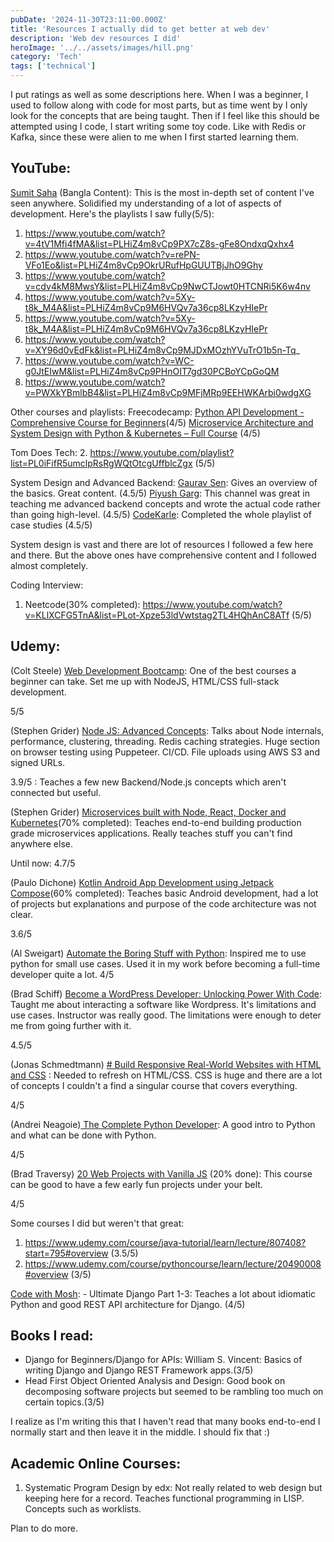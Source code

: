 ```yaml
---
pubDate: '2024-11-30T23:11:00.000Z'
title: 'Resources I actually did to get better at web dev'
description: 'Web dev resources I did'
heroImage: '../../assets/images/hill.png'
category: 'Tech'
tags: ['technical']
---
```


I put ratings as well as some descriptions here. When I was a beginner, I used to follow along with code for most parts, but as time went by I only look for the concepts that are being taught. Then if I feel like this should be attempted using I code, I start writing some toy code. Like with Redis or Kafka, since these were alien to me when I first started learning them.

## YouTube:

[Sumit Saha](https://www.youtube.com/@LearnwithSumit) (Bangla Content): This is the most in-depth set of content I've seen anywhere. Solidified my understanding of a lot of aspects of development. Here's the playlists I saw fully(5/5):

1. https://www.youtube.com/watch?v=4tV1Mfi4fMA&list=PLHiZ4m8vCp9PX7cZ8s-gFe8OndxqQxhx4
2. https://www.youtube.com/watch?v=rePN-VFo1Eo&list=PLHiZ4m8vCp9OkrURufHpGUUTBjJhO9Ghy
3. https://www.youtube.com/watch?v=cdv4kM8MwsY&list=PLHiZ4m8vCp9NwCTJowt0HTCNRi5K6w4nv
4. https://www.youtube.com/watch?v=5Xy-t8k_M4A&list=PLHiZ4m8vCp9M6HVQv7a36cp8LKzyHIePr
5. https://www.youtube.com/watch?v=5Xy-t8k_M4A&list=PLHiZ4m8vCp9M6HVQv7a36cp8LKzyHIePr
6. https://www.youtube.com/watch?v=XY96d0vEdFk&list=PLHiZ4m8vCp9MJDxMOzhYVuTrO1b5n-Tq_
7. https://www.youtube.com/watch?v=WC-g0JtEIwM&list=PLHiZ4m8vCp9PHnOIT7gd30PCBoYCpGoQM
8. https://www.youtube.com/watch?v=PWXkYBmlbB4&list=PLHiZ4m8vCp9MFjMRp9EEHWKArbi0wdgXG

Other courses and playlists:
Freecodecamp:
[Python API Development - Comprehensive Course for Beginners](https://www.youtube.com/watch?v=0sOvCWFmrtA&list=PLhOXnuCBCjqe_IVEb7-b9b5CftXRFuxXj&index=1)(4/5)
[Microservice Architecture and System Design with Python & Kubernetes – Full Course](https://www.youtube.com/watch?v=hmkF77F9TLw&list=PLhOXnuCBCjqe_IVEb7-b9b5CftXRFuxXj&index=6) (4/5)

Tom Does Tech: 2. https://www.youtube.com/playlist?list=PL0iFifR5umclpRsRgWQtOtcgUffblcZgx (5/5)

System Design and Advanced Backend:
[Gaurav Sen](https://www.youtube.com/watch?v=SqcXvc3ZmRU&list=PLMCXHnjXnTnvo6alSjVkgxV-VH6EPyvoX): Gives an overview of the basics. Great content. (4.5/5)
[Piyush Garg](https://www.youtube.com/@piyushgargdev/featured): This channel was great in teaching me advanced backend concepts and wrote the actual code rather than going high-level. (4.5/5)
[CodeKarle](https://www.youtube.com/watch?v=EpASu_1dUdE&list=PLhgw50vUymyckXl3D1IlXoVl94wknJfUC): Completed the whole playlist of case studies (4.5/5)

System design is vast and there are lot of resources I followed a few here and there. But the above ones have comprehensive content and I followed almost completely.

Coding Interview:

1. Neetcode(30% completed): https://www.youtube.com/watch?v=KLlXCFG5TnA&list=PLot-Xpze53ldVwtstag2TL4HQhAnC8ATf (5/5)

## Udemy:

(Colt Steele) [Web Development Bootcamp](https://www.udemy.com/course/the-web-developer-bootcamp/): One of the best courses a beginner can take. Set me up with NodeJS, HTML/CSS full-stack development.

5/5

(Stephen Grider) [Node JS: Advanced Concepts](https://www.udemy.com/course/advanced-node-for-developers/): Talks about Node internals, performance, clustering, threading. Redis caching strategies. Huge section on browser testing using Puppeteer. CI/CD. File uploads using AWS S3 and signed URLs.

3.9/5 : Teaches a few new Backend/Node.js concepts which aren't connected but useful.

(Stephen Grider) [Microservices built with Node, React, Docker and Kubernetes](https://www.udemy.com/course/microservices-with-node-js-and-react/)(70% completed): Teaches end-to-end building production grade microservices applications. Really teaches stuff you can't find anywhere else.

Until now: 4.7/5

(Paulo Dichone) [Kotlin Android App Development using Jetpack Compose](https://www.udemy.com/course/kotling-android-jetpack-compose-/)(60% completed): Teaches basic Android development, had a lot of projects but explanations and purpose of the code architecture was not clear.

3.6/5

(Al Sweigart) [Automate the Boring Stuff with Python](https://www.udemy.com/share/101W8U3@3COx2Jc45DFm1cYNDMVl5BTA25AZ663Z95s5Ec6wGfl2eztsgdpV7J-DIa3chOfwGg==/): Inspired me to use python for small use cases. Used it in my work before becoming a full-time developer quite a lot.
4/5

(Brad Schiff) [Become a WordPress Developer: Unlocking Power With Code](https://www.udemy.com/course/become-a-wordpress-developer-php-javascript/?couponCode=CPSALEBRAND24): Taught me about interacting a software like Wordpress. It's limitations and use cases. Instructor was really good. The limitations were enough to deter me from going further with it.

4.5/5

(Jonas Schmedtmann) [# Build Responsive Real-World Websites with HTML and CSS](https://www.udemy.com/course/design-and-develop-a-killer-website-with-html5-and-css3/?couponCode=CPSALEBRAND24) : Needed to refresh on HTML/CSS. CSS is huge and there are a lot of concepts I couldn't a find a singular course that covers everything.

4/5

(Andrei Neagoie)[ The Complete Python Developer](https://www.udemy.com/course/complete-python-developer-zero-to-mastery/?couponCode=CPSALEBRAND24): A good intro to Python and what can be done with Python.

4/5

(Brad Traversy) [20 Web Projects with Vanilla JS](https://www.udemy.com/course/web-projects-with-vanilla-javascript/?couponCode=CPSALEBRAND24) (20% done): This course can be good to have a few early fun projects under your belt.

4/5

Some courses I did but weren't that great:

1. https://www.udemy.com/course/java-tutorial/learn/lecture/807408?start=795#overview (3.5/5)
2. https://www.udemy.com/course/pythoncourse/learn/lecture/20490008#overview (3/5)

[Code with Mosh](https://codewithmosh.com/): - Ultimate Django Part 1-3: Teaches a lot about idiomatic Python and good REST API architecture for Django. (4/5)

## Books I read:

- Django for Beginners/Django for APIs: William S. Vincent: Basics of writing Django and Django REST Framework apps.(3/5)
- Head First Object Oriented Analysis and Design: Good book on decomposing software projects but seemed to be rambling too much on certain topics.(3/5)

I realize as I'm writing this that I haven't read that many books end-to-end I normally start and then leave it in the middle. I should fix that :)

## Academic Online Courses:

1. Systematic Program Design by edx: Not really related to web design but keeping here for a record. Teaches functional programming in LISP. Concepts such as worklists.

Plan to do more.
